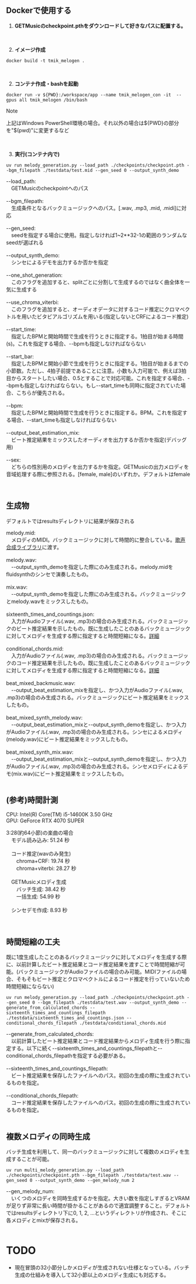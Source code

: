 
## Dockerで使用する

1. **GETMusicのcheckpoint.pthをダウンロードして好きなパスに配置する。**
<br>

2. **イメージ作成**
```
docker build -t tmik_melogen .
```
<br>

2. **コンテナ作成・bashを起動**
```
docker run -v ${PWD}:/workspace/app --name tmik_melogen_con -it  --gpus all tmik_melogen /bin/bash
```
> [!NOTE]
上記はWindows PowerShell環境の場合。それ以外の場合は\${PWD}の部分を"$(pwd)"に変更するなど

<br>


3. **実行(コンテナ内で)**
```
uv run melody_generation.py --load_path ./checkpoints/checkpoint.pth --bgm_filepath ./testdata/test.mid --gen_seed 0 --output_synth_demo
```

--load_path:  
&emsp;GETMusicのcheckpointへのパス  
<br>
--bgm_filepath:  
&emsp;生成条件となるバックミュージックへのパス。[.wav, .mp3, .mid, .midi]に対応  
<br>
--gen_seed:  
&emsp;seedを指定する場合に使用。指定しなければ1~2**32-1の範囲のランダムなseedが選ばれる  
<br>
--output_synth_demo:  
&emsp;シンセによるデモを出力するか否かを指定  
<br>
--one_shot_generation:  
&emsp;このフラグを追加すると、splitごとに分割して生成するのではなく曲全体を一気に生成する  
<br>
--use_chroma_viterbi:  
&emsp;このフラグを追加すると、オーディオデータに対するコード推定にクロマベクトルを用いたビタビアルゴリズムを用いる(指定しないとCRFによるコード推定)  
<br>
--start_time:  
&emsp;指定したBPMと開始時間で生成を行うときに指定する。1拍目が始まる時間(s)。これを指定する場合、--bpmも指定しなければならない  
<br>
--start_bar:  
&emsp;指定したBPMと開始小節で生成を行うときに指定する。1拍目が始まるまでの小節数。ただし、4拍子前提であることに注意。小数も入力可能で、例えば3拍目からスタートしたい場合、0.5とすることで対応可能。これを指定する場合、--bpmも指定しなければならない。もし--start_timeも同時に指定されていた場合、こちらが優先される。  
<br>
--bpm:  
&emsp;指定したBPMと開始時間で生成を行うときに指定する。BPM。これを指定する場合、--start_timeも指定しなければならない  
<br>
--output_beat_estimation_mix:  
&emsp;ビート推定結果をミックスしたオーディオを出力するか否かを指定(デバッグ用)  
<br>
--sex:  
&emsp;どちらの性別用のメロディを出力するかを指定。GETMusicの出力メロディを音域処理する際に参照される。[female, male]のいずれか。デフォルトはfemale  

<br>

## 生成物
デフォルトではresultsディレクトリに結果が保存される  


melody.mid:  
&emsp;メロディのMIDI。バックミュージックに対して時間的に整合している。[歌声合成ライブラリ](https://github.com/satoshi-suehiro/tmik_make_vocal_mix)に渡す。  
<br>
melody.wav:  
&emsp;--output_synth_demoを指定した際にのみ生成される。melody.midをfluidsynthのシンセで演奏したもの。  
<br>
mix.wav:  
&emsp;--output_synth_demoを指定した際にのみ生成される。バックミュージックとmelody.wavをミックスしたもの。  
<br>
sixteenth_times_and_countings.json:  
&emsp;入力がAudioファイル(.wav, .mp3)の場合のみ生成される。バックミュージックのビート推定結果を示したもの。既に生成したことのあるバックミュージックに対してメロディを生成する際に指定すると時間短縮になる。[詳細](#時間短縮の工夫)  
<br>
conditional_chords.mid:  
&emsp;入力がAudioファイル(.wav, .mp3)の場合のみ生成される。バックミュージックのコード推定結果を示したもの。既に生成したことのあるバックミュージックに対してメロディを生成する際に指定すると時間短縮になる。[詳細](#時間短縮の工夫)  
<br>
beat_mixed_backmusic.wav:  
&emsp;--output_beat_estimation_mixを指定し、かつ入力がAudioファイル(.wav, .mp3)の場合のみ生成される。バックミュージックにビート推定結果をミックスしたもの。  
<br>
beat_mixed_synth_melody.wav:  
&emsp;--output_beat_estimation_mixと--output_synth_demoを指定し、かつ入力がAudioファイル(.wav, .mp3)の場合のみ生成される。シンセによるメロディ(melody.wav)にビート推定結果をミックスしたもの。  
<br>
beat_mixed_synth_mix.wav:  
&emsp;--output_beat_estimation_mixと--output_synth_demoを指定し、かつ入力がAudioファイル(.wav, .mp3)の場合のみ生成される。シンセメロディによるデモ(mix.wav)にビート推定結果をミックスしたもの。  
<br>


## (参考)時間計測  
CPU: Intel(R) Core(TM) i5-14600K 3.50 GHz  
GPU: GeForce RTX 4070 SUPER

3:28(約64小節)の楽曲の場合  
&emsp;モデル読み込み: 51.24 秒  
<br>
&emsp;コード推定(wavのみ発生)  
&emsp;&emsp;chroma+CRF: 19.74 秒  
&emsp;&emsp;chroma+viterbi: 28.27 秒  
<br>
&emsp;GETMusicメロディ生成  
&emsp;&emsp;バッチ生成: 38.42 秒  
&emsp;&emsp;一括生成: 54.99 秒  
<br>
&emsp;シンセデモ作成: 8.93 秒  

<br>

## 時間短縮の工夫
既に1度生成したことのあるバックミュージックに対してメロディを生成する際に、以前計算したビート推定結果とコード推定結果を渡すことで時間短縮が可能。(バックミュージックがAudioファイルの場合のみ可能。MIDIファイルの場合、そもそもビート推定とクロマベクトルによるコード推定を行っていないため時間短縮にならない)

```
uv run melody_generation.py --load_path ./checkpoints/checkpoint.pth --gen_seed 0 --bgm_filepath ./testdata/test.wav --output_synth_demo --generate_from_calculated_chords --sixteenth_times_and_countings_filepath ./testdata/sixteenth_times_and_countings.json --conditional_chords_filepath ./testdata/conditional_chords.mid
```

--generate_from_calculated_chords:  
&emsp;以前計算したビート推定結果とコード推定結果からメロディ生成を行う際に指定する。以下に続く--sixteenth_times_and_countings_filepathと--conditional_chords_filepathを指定する必要がある。  
<br>
--sixteenth_times_and_countings_filepath:  
&emsp;ビート推定結果を保存したファイルへのパス。初回の生成の際に生成されているものを指定。  
<br>
--conditional_chords_filepath:  
&emsp;コード推定結果を保存したファイルへのパス。初回の生成の際に生成されているものを指定。  
<br>


## 複数メロディの同時生成
バッチ生成を利用して、同一のバックミュージックに対して複数のメロディを生成することが可能。
```
uv run multi_melody_generation.py --load_path ./checkpoints/checkpoint.pth --bgm_filepath ./testdata/test.wav --gen_seed 0 --output_synth_demo --gen_melody_num 2
```
--gen_melody_num:  
&emsp;いくつのメロディを同時生成するかを指定。大きい数を指定しすぎるとVRAMが足りず非常に長い時間が掛かることがあるので適宜調整すること。デフォルトではresultsディレクトリ下に0, 1, 2, ...というディレクトリが作成され、そこに各メロディとmixが保存される。  
<br>

# TODO
* 現在冒頭の32小節分しかメロディが生成されない仕様となっている。バッチ生成の仕組みを導入して32小節以上のメロディ生成にも対応する。